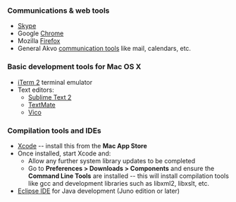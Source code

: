 ### Communications & web tools
* [Skype](http://www.skype.com/intl/en/get-skype/)
* Google [Chrome](https://www.google.com/intl/en/chrome/browser/)
* Mozilla [Firefox](http://www.mozilla.org/)
* General Akvo [communication tools](http://akvodocs.appspot.com/html/comtools.html) like mail, calendars, etc.

### Basic development tools for Mac OS X
* [iTerm 2](http://www.iterm2.com/) terminal emulator
* Text editors:
  * [Sublime Text 2](http://www.sublimetext.com/)
  * [TextMate](http://macromates.com/)
  * [Vico](http://www.vicoapp.com/)

### Compilation tools and IDEs
* [Xcode](https://developer.apple.com/xcode/) -- install this from the **Mac App Store**
* Once installed, start Xcode and:
  * Allow any further system library updates to be completed
  * Go to **Preferences > Downloads > Components** and ensure the **Command Line Tools** are installed -- this will install compilation tools like gcc and development libraries such as libxml2, libxslt, etc. 
* [Eclipse IDE](http://www.eclipse.org/downloads/) for Java development (Juno edition or later)